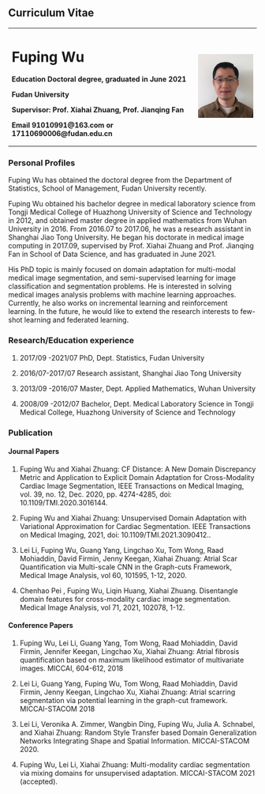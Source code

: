 ## Curriculum Vitae

<table border="0">
  <tr>
    <td width="75%">
      <h1>Fuping Wu</h1>
      <p><b>Education 	Doctoral degree, graduated in June 2021
</b></p>
      <p><b>Fudan University</b></p>
      <p><b>Supervisor:	Prof. Xiahai Zhuang,  Prof. Jianqing Fan</b></p>
      <p><b>Email		91010991@163.com 
or 17110690006@fudan.edu.cn
</b></p>
    </td>
    <td width="25%">
      <img src="/selfish.jpg" width="100%">     
    </td>
  </tr>
</table>

### Personal Profiles
Fuping Wu has obtained the doctoral degree from the Department of Statistics, School of Management, Fudan University recently.

Fuping Wu obtained his bachelor degree in medical laboratory science from Tongji Medical College of Huazhong University of Science and Technology in 2012, and obtained master degree in applied mathematics from Wuhan University in 2016. From 2016.07 to 2017.06, he was a research assistant in Shanghai Jiao Tong University. He began his doctorate in medical image computing in 2017.09, supervised by Prof. Xiahai Zhuang and Prof. Jianqing Fan in School of Data Science, and has graduated in June 2021.

His PhD topic is mainly focused on domain adaptation for multi-modal medical image segmentation, and semi-supervised learning for image classification and segmentation problems. He is interested in solving medical images analysis problems with machine learning approaches. Currently, he also works on incremental learning and reinforcement learning. In the future, he would like to extend the research interests to few-shot learning and federated learning.

### Research/Education experience
1.	2017/09 -2021/07	PhD, Dept. Statistics, Fudan University 

2.	2016/07-2017/07 Research assistant, Shanghai Jiao Tong University
	
3.	2013/09 -2016/07	Master, Dept. Applied Mathematics, Wuhan University

4.	2008/09 -2012/07	Bachelor, Dept. Medical Laboratory Science in Tongji Medical College, Huazhong University of Science and Technology

### Publication

#### Journal Papers

1.	Fuping Wu and Xiahai Zhuang: CF Distance: A New Domain Discrepancy Metric and Application to Explicit Domain Adaptation for Cross-Modality Cardiac Image Segmentation, IEEE Transactions on Medical Imaging, vol. 39, no. 12, Dec. 2020, pp. 4274-4285, doi: 10.1109/TMI.2020.3016144.  

2.	Fuping Wu and Xiahai Zhuang: Unsupervised Domain Adaptation with Variational Approximation for Cardiac Segmentation. IEEE Transactions on Medical Imaging, 2021, doi: 10.1109/TMI.2021.3090412..

3.	Lei Li, Fuping Wu, Guang Yang, Lingchao Xu, Tom Wong, Raad Mohiaddin, David Firmin, Jenny Keegan, Xiahai Zhuang: Atrial Scar Quantification via Multi-scale CNN in the Graph-cuts Framework, Medical Image Analysis, vol 60, 101595, 1-12, 2020.

4.	Chenhao Pei , Fuping Wu, Liqin Huang, Xiahai Zhuang. Disentangle domain features for cross-modality cardiac image segmentation. Medical Image Analysis, vol 71, 2021, 102078, 1-12.


#### Conference Papers

1.	Fuping Wu, Lei Li, Guang Yang, Tom Wong, Raad Mohiaddin, David Firmin, Jennifer Keegan, Lingchao Xu, Xiahai Zhuang: Atrial fibrosis quantification based on maximum likelihood estimator of multivariate images. MICCAI, 604-612, 2018

2.	Lei Li, Guang Yang, Fuping Wu, Tom Wong, Raad Mohiaddin, David Firmin, Jenny Keegan, Lingchao Xu, Xiahai Zhuang: Atrial scarring segmentation via potential learning in the graph-cut framework. MICCAI-STACOM 2018

3.	Lei Li, Veronika A. Zimmer, Wangbin Ding, Fuping Wu, Julia A. Schnabel, and Xiahai Zhuang: Random Style Transfer based Domain Generalization Networks Integrating Shape and Spatial Information. MICCAI-STACOM 2020.

4. Fuping Wu, Lei Li, Xiahai Zhuang: Multi-modality cardiac segmentation via mixing domains for unsupervised adaptation. MICCAI-STACOM 2021 (accepted).


